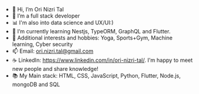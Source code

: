 - 👋 Hi, I’m Ori Nizri Tal
- 👀 I’m a full stack developer
- :bar_chart: I'm also into data science and UX/UI:)
- 🌱 I’m currently learning Nestjs, TypeORM, GraphQL and Flutter.
- :art: Additional interests and hobbies: Yoga, Sports+Gym, Machine learning, Cyber security
- 📫 Email: ori.nizri.tal@gmail.com
- :coffee: LinkedIn: https://www.linkedin.com/in/ori-nizri-tal/. I'm happy to meet new people and share knowledge!
- :books: My Main stack: HTML, CSS, JavaScript, Python, Flutter, Node.js, mongoDB and SQL
